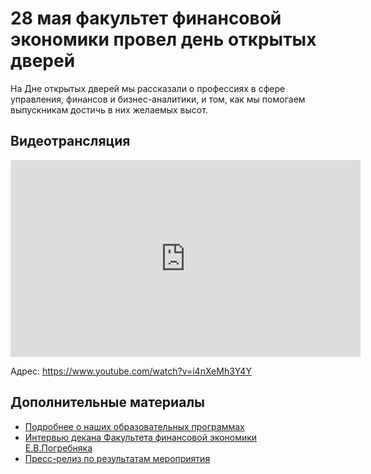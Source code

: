 # 28 мая факультет финансовой экономики провел день открытых дверей

<!--
![](img/front_dash.jpg)
-->

На Дне открытых дверей мы рассказали о профессиях в сфере управления, финансов и бизнес-аналитики, и том, как мы помогаем выпускникам достичь в них желаемых высот. 

## Видеотрансляция

<iframe width="560" height="315" src="https://www.youtube.com/embed/i4nXeMh3Y4Y" frameborder="0" allow="accelerometer; autoplay; encrypted-media; gyroscope; picture-in-picture" allowfullscreen></iframe>

Адрес: https://www.youtube.com/watch?v=i4nXeMh3Y4Y

## Дополнительные материалы

- [Подробнее о наших образовательных программах](program/about.md)
- [Интервью декана Факультета финансовой экономики Е.В.Погребняка](https://mgimo.ru/about/news/main/finec-2020/)
- [Пресс-релиз по результатам мероприятия](https://mgimo.ru/about/news/main/openday-finec-2020/)

